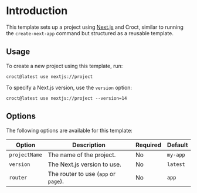 # Introduction

This template sets up a project using [Next.js](https://nextjs.org/?utm_source=croct) and Croct, similar to running the `create-next-app` command but structured as a reusable template.

## Usage

To create a new project using this template, run:

```js-pm
croct@latest use nextjs://project
```

To specify a Next.js version, use the `version` option:

```js-pm
croct@latest use nextjs://project --version=14
```

## Options

The following options are available for this template:

| Option        | Description                          | Required | Default  |
|---------------|--------------------------------------|----------|----------|
| `projectName` | The name of the project.             | No       | `my-app` |
| `version`     | The Next.js version to use.          | No       | `latest` |
| `router`      | The router to use (`app` or `page`). | No       | `app`    |

